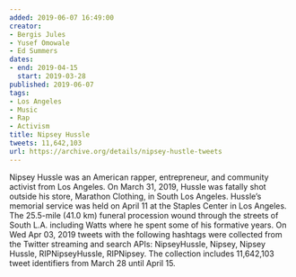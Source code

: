 ```yaml
---
added: 2019-06-07 16:49:00
creator:
- Bergis Jules
- Yusef Omowale
- Ed Summers
dates:
- end: 2019-04-15
  start: 2019-03-28
published: 2019-06-07
tags:
- Los Angeles
- Music
- Rap
- Activism
title: Nipsey Hussle
tweets: 11,642,103
url: https://archive.org/details/nipsey-hustle-tweets
---
```


Nipsey Hussle was an American rapper, entrepreneur, and community activist from Los Angeles. On March 31, 2019, Hussle was fatally shot outside his store, Marathon Clothing, in South Los Angeles. Hussle’s memorial service was held on April 11 at the Staples Center in Los Angeles. The 25.5-mile (41.0 km) funeral procession wound through the streets of South L.A. including Watts where he spent some of his formative years. On Wed Apr 03, 2019 tweets with the following hashtags were collected from the Twitter streaming and search APIs: NipseyHussle, Nipsey, Nipsey Hussle, RIPNipseyHussle, RIPNipsey. The collection includes 11,642,103 tweet identifiers from March 28 until April 15. 
